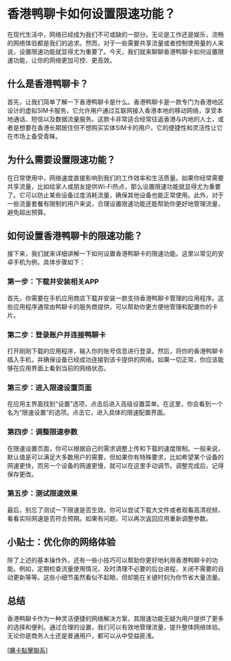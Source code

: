 # 香港鸭聊卡如何设置限速功能？

在现代生活中，网络已经成为我们不可或缺的一部分。无论是工作还是娱乐，流畅的网络体验都是我们的追求。然而，对于一些需要共享流量或者控制使用量的人来说，设置限速功能就显得尤为重要了。今天，我们就来聊聊香港鸭聊卡如何设置限速功能，让你的网络更加可控、更高效。

## 什么是香港鸭聊卡？

首先，让我们简单了解一下香港鸭聊卡是什么。香港鸭聊卡是一款专门为香港地区设计的虚拟SIM卡服务，它允许用户通过互联网接入香港本地的移动网络，享受本地通话、短信以及数据流量服务。这款卡非常适合经常往返香港与内地的人士，或者是想要在香港长期居住但不想购买实体SIM卡的用户。它的便捷性和灵活性让它在市场上备受青睐。

## 为什么需要设置限速功能？

在日常使用中，网络速度直接影响到我们的工作效率和生活质量。如果你经常需要共享流量，比如给家人或朋友提供Wi-Fi热点，那么设置限速功能就显得尤为重要了。它可以防止某些设备过度消耗流量，确保其他设备也能正常使用。此外，对于一些流量套餐有限制的用户来说，合理设置限速功能还能帮助你更好地管理流量，避免超出预算。

## 如何设置香港鸭聊卡的限速功能？

接下来，我们就来详细讲解一下如何设置香港鸭聊卡的限速功能。这里以常见的安卓手机为例，具体步骤如下：

### 第一步：下载并安装相关APP

首先，你需要在手机应用商店下载并安装一款支持香港鸭聊卡管理的应用程序。这些应用程序通常由鸭聊卡的服务商提供，可以帮助你更方便地管理和配置你的卡片。

### 第二步：登录账户并连接鸭聊卡

打开刚刚下载的应用程序，输入你的账号信息进行登录。然后，将你的香港鸭聊卡插入手机，并确保设备已经成功连接到该卡提供的网络。如果一切正常，你应该能够在应用界面上看到当前的网络状态。

### 第三步：进入限速设置页面

在应用主界面找到“设置”选项，点击后进入高级设置菜单。在这里，你会看到一个名为“限速设置”的选项。点击它，进入具体的限速配置界面。

### 第四步：调整限速参数

在限速设置页面，你可以根据自己的需求调整上传和下载的速度限制。一般来说，默认值是可以满足大多数用户的需要，但如果你有特殊要求，比如希望某个设备的网速更快，而另一个设备的网速更慢，就可以在这里手动调节。调整完成后，记得保存更改。

### 第五步：测试限速效果

最后，别忘了测试一下限速是否生效。你可以尝试下载大文件或者观看高清视频，看看实际网速是否符合预期。如果有问题，可以再次返回应用重新调整参数。

## 小贴士：优化你的网络体验

除了上述的基本操作外，还有一些小技巧可以帮助你更好地利用香港鸭聊卡的功能。例如，定期检查流量使用情况，及时清理不必要的后台进程，关闭不需要的自动更新等等。这些小细节虽然看似不起眼，但却能在关键时刻为你节省大量流量。

## 总结

香港鸭聊卡作为一种灵活便捷的网络解决方案，其限速功能无疑为用户提供了更多的选择和便利。通过合理的设置，我们可以有效地管理流量，提升整体网络体验。无论你是商务人士还是普通用户，都可以从中受益匪浅。

[[購卡點擊聯系](https://t.me/s/SXDXQF)]